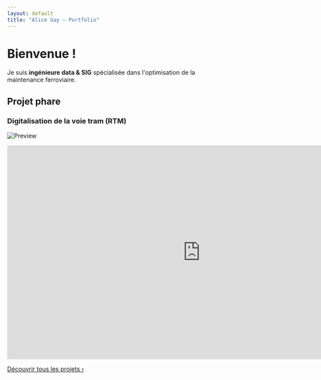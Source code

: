 ```yaml
---
layout: default
title: "Alice Gay – Portfolio"
---
```


# Bienvenue !
Je suis **ingénieure data & SIG** spécialisée dans l'optimisation de la maintenance ferroviaire.

## Projet phare
### Digitalisation de la voie tram (RTM)
![Preview](assets/preview.gif)

<iframe width="900" height="500" src="https://app.powerbi.com/view?r=TON_TOKEN&embed=true" frameborder="0" allowfullscreen></iframe>

[Découvrir tous les projets ›](projects)
